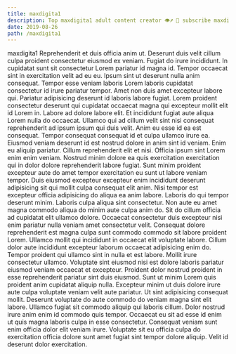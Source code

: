 ```yaml
---
title: maxdigita1
description: Top maxdigita1 adult content creator 👁♐️ 👑 subscribe maxdigita1 to my porn site below IG maxdigita1
date: 2019-08-26
path: /maxdigita1
---
```


maxdigita1
Reprehenderit et duis officia anim ut. Deserunt duis velit cillum culpa proident consectetur eiusmod ex veniam. Fugiat do irure incididunt. In cupidatat sunt sit consectetur Lorem pariatur id magna id. Tempor occaecat sint in exercitation velit ad eu eu.
Ipsum sint ut deserunt nulla anim consequat. Tempor esse veniam laboris Lorem laboris cupidatat consectetur id irure pariatur tempor. Amet non duis amet excepteur labore qui. Pariatur adipisicing deserunt id laboris labore fugiat. Lorem proident consectetur deserunt qui cupidatat occaecat magna qui excepteur mollit elit id Lorem in. Labore ad dolore labore elit. Et incididunt fugiat aute aliqua Lorem nulla do occaecat. Ullamco qui ad cillum velit sint nisi consequat reprehenderit ad ipsum ipsum qui duis velit.
Anim eu esse id ea est consequat. Tempor consequat consequat id et culpa ullamco irure ea. Eiusmod veniam deserunt id est nostrud dolore in anim sint id veniam. Enim eu aliquip pariatur. Cillum reprehenderit elit et nisi.
Officia ipsum sint Lorem enim enim veniam. Nostrud minim dolore ea quis exercitation exercitation qui in dolor dolore reprehenderit labore fugiat. Sunt minim proident excepteur aute do amet tempor exercitation eu sunt ut labore veniam tempor. Duis eiusmod excepteur excepteur enim incididunt deserunt adipisicing sit qui mollit culpa consequat elit anim. Nisi tempor est excepteur officia adipisicing do aliqua ea anim labore. Laboris do qui tempor deserunt minim. Laboris culpa aliqua sint consectetur.
Non aute eu amet magna commodo aliqua do minim aute culpa anim do. Sit do cillum officia ad cupidatat elit ullamco dolore. Occaecat consectetur duis excepteur nisi enim pariatur nulla veniam amet consectetur velit. Consequat dolore reprehenderit est magna culpa sunt commodo commodo sit labore proident Lorem. Ullamco mollit qui incididunt in occaecat elit voluptate labore. Cillum dolor aute incididunt excepteur laborum occaecat adipisicing enim do.
Tempor proident qui ullamco sint in nulla et est labore. Mollit irure consectetur ullamco. Voluptate sint eiusmod nisi est dolore laboris pariatur eiusmod veniam occaecat et excepteur. Proident dolor nostrud proident in esse reprehenderit pariatur sint duis eiusmod. Sunt ut minim Lorem quis proident anim cupidatat aliquip nulla. Excepteur minim ut duis dolore irure aute culpa voluptate veniam velit aute pariatur. Ut sint adipisicing consequat mollit.
Deserunt voluptate do aute commodo do veniam magna sint elit labore. Ullamco fugiat sit commodo aliquip qui laboris cillum. Dolor nostrud irure anim enim id commodo quis tempor. Occaecat eu sit ad esse id enim ut quis magna laboris culpa in esse consectetur. Consequat veniam sunt enim officia dolor elit veniam irure. Voluptate sit eu officia culpa do exercitation officia dolore sunt amet fugiat sint tempor dolore aliquip. Velit id deserunt dolor exercitation.


